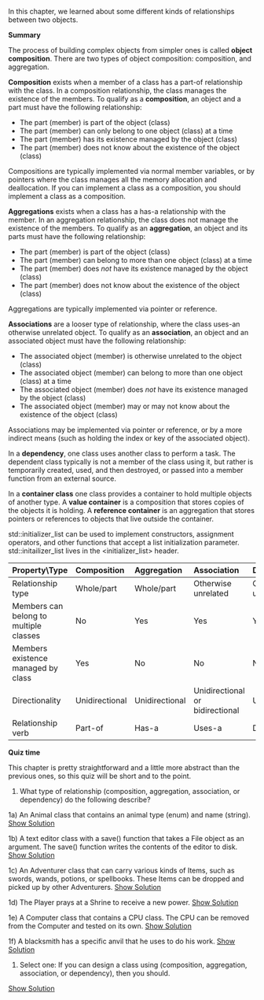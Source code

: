 In this chapter, we learned about some different kinds of relationships between two objects.

**Summary**

The process of building complex objects from simpler ones is called **object composition**. There are two types of object composition: composition, and aggregation.

**Composition** exists when a member of a class has a part-of relationship with the class. In a composition relationship, the class manages the existence of the members. To qualify as a **composition**, an object and a part must have the following relationship:

- The part (member) is part of the object (class)
- The part (member) can only belong to one object (class) at a time
- The part (member) has its existence managed by the object (class)
- The part (member) does not know about the existence of the object (class)

Compositions are typically implemented via normal member variables, or by pointers where the class manages all the memory allocation and deallocation. If you can implement a class as a composition, you should implement a class as a composition.

**Aggregations** exists when a class has a has-a relationship with the member. In an aggregation relationship, the class does not manage the existence of the members. To qualify as an **aggregation**, an object and its parts must have the following relationship:



- The part (member) is part of the object (class)
- The part (member) can belong to more than one object (class) at a time
- The part (member) does *not* have its existence managed by the object (class)
- The part (member) does not know about the existence of the object (class)

Aggregations are typically implemented via pointer or reference.

**Associations** are a looser type of relationship, where the class uses-an otherwise unrelated object. To qualify as an **association**, an object and an associated object must have the following relationship:

- The associated object (member) is otherwise unrelated to the object (class)
- The associated object (member) can belong to more than one object (class) at a time
- The associated object (member) does *not* have its existence managed by the object (class)
- The associated object (member) may or may not know about the existence of the object (class)

Associations may be implemented via pointer or reference, or by a more indirect means (such as holding the index or key of the associated object).

In a **dependency**, one class uses another class to perform a task. The dependent class typically is not a member of the class using it, but rather is temporarily created, used, and then destroyed, or passed into a member function from an external source.

In a **container class** one class provides a container to hold multiple objects of another type. A **value container** is a composition that stores copies of the objects it is holding. A **reference container** is an aggregation that stores pointers or references to objects that live outside the container.

std::initializer_list can be used to implement constructors, assignment operators, and other functions that accept a list initialization parameter. std::initailizer_list lives in the <initializer_list> header.



| Property\Type                          | Composition    | Aggregation    | Association                     | Dependency          |
| :------------------------------------- | :------------- | :------------- | :------------------------------ | :------------------ |
| Relationship type                      | Whole/part     | Whole/part     | Otherwise unrelated             | Otherwise unrelated |
| Members can belong to multiple classes | No             | Yes            | Yes                             | Yes                 |
| Members existence managed by class     | Yes            | No             | No                              | No                  |
| Directionality                         | Unidirectional | Unidirectional | Unidirectional or bidirectional | Unidirectional      |
| Relationship verb                      | Part-of        | Has-a          | Uses-a                          | Depends-on          |

**Quiz time**

This chapter is pretty straightforward and a little more abstract than the previous ones, so this quiz will be short and to the point.

1. What type of relationship (composition, aggregation, association, or dependency) do the following describe?

1a) An Animal class that contains an animal type (enum) and name (string).
[Show Solution](javascript:void(0))

1b) A text editor class with a save() function that takes a File object as an argument. The save() function writes the contents of the editor to disk.
[Show Solution](javascript:void(0))

1c) An Adventurer class that can carry various kinds of Items, such as swords, wands, potions, or spellbooks. These Items can be dropped and picked up by other Adventurers.
[Show Solution](javascript:void(0))



1d) The Player prays at a Shrine to receive a new power.
[Show Solution](javascript:void(0))

1e) A Computer class that contains a CPU class. The CPU can be removed from the Computer and tested on its own.
[Show Solution](javascript:void(0))

1f) A blacksmith has a specific anvil that he uses to do his work.
[Show Solution](javascript:void(0))

1. Select one: If you can design a class using (composition, aggregation, association, or dependency), then you should.

[Show Solution](javascript:void(0))